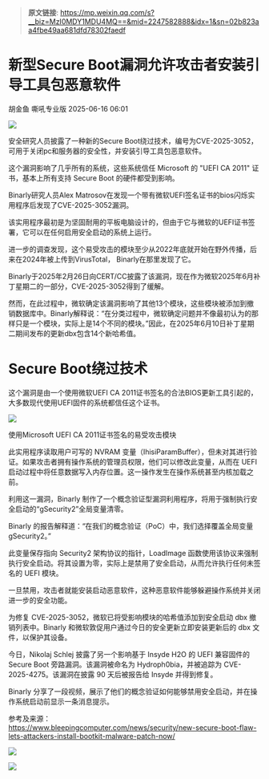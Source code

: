 > **原文链接**: https://mp.weixin.qq.com/s?__biz=MzI0MDY1MDU4MQ==&mid=2247582888&idx=1&sn=02b823aa4fbe49aa681dfd78302faedf

#  新型Secure Boot漏洞允许攻击者安装引导工具包恶意软件  
胡金鱼  嘶吼专业版   2025-06-16 06:01  
  
![](https://mmbiz.qpic.cn/mmbiz_gif/wpkib3J60o297rwgIksvLibPOwR24tqI8dGRUah80YoBLjTBJgws2n0ibdvfvv3CCm0MIOHTAgKicmOB4UHUJ1hH5g/640?wx_fmt=gif "")  
  
安全研究人员披露了一种新的Secure Boot绕过技术，编号为CVE-2025-3052，可用于关闭pc和服务器的安全性，并安装引导工具包恶意软件。  
  
这个漏洞影响了几乎所有的系统，这些系统信任 Microsoft 的 "UEFI CA 2011" 证书，基本上所有支持 Secure Boot 的硬件都受到影响。  
  
Binarly研究人员Alex Matrosov在发现一个带有微软UEFI签名证书的bios闪烁实用程序后发现了CVE-2025-3052漏洞。  
  
该实用程序最初是为坚固耐用的平板电脑设计的，但由于它与微软的UEFI证书签署，它可以在任何启用安全启动的系统上运行。  
  
进一步的调查发现，这个易受攻击的模块至少从2022年底就开始在野外传播，后来在2024年被上传到VirusTotal， Binarly在那里发现了它。  
  
Binarly于2025年2月26日向CERT/CC披露了该漏洞，现在作为微软2025年6月补丁星期二的一部分，CVE-2025-3052得到了缓解。  
  
然而，在此过程中，微软确定该漏洞影响了其他13个模块，这些模块被添加到撤销数据库中。Binarly解释说：“在分类过程中，微软确定问题并不像最初认为的那样只是一个模块，实际上是14个不同的模块。”因此，在2025年6月10日补丁星期二期间发布的更新dbx包含14个新哈希值。  
# Secure Boot绕过技术  
  
这个漏洞是由一个使用微软UEFI CA 2011证书签名的合法BIOS更新工具引起的，大多数现代使用UEFI固件的系统都信任这个证书。  
  
![](https://mmbiz.qpic.cn/sz_mmbiz_jpg/wpkib3J60o29icf6ln5UOLKnqWCXzhqOCIU1uqdrSYXv0fmQnzbQLOfoZIE0QOJ2fDw1DWn5n9dUv8yebXhQQeDw/640?wx_fmt=jpeg&from=appmsg "")  
  
使用Microsoft UEFI CA 2011证书签名的易受攻击模块  
  
此实用程序读取用户可写的 NVRAM 变量（IhisiParamBuffer），但未对其进行验证。如果攻击者拥有操作系统的管理员权限，他们可以修改此变量，从而在 UEFI 启动过程中将任意数据写入内存位置。这一操作发生在操作系统甚至内核加载之前。  
  
利用这一漏洞，Binarly 制作了一个概念验证型漏洞利用程序，将用于强制执行安全启动的“gSecurity2”全局变量清零。  
  
Binarly 的报告解释道：“在我们的概念验证（PoC）中，我们选择覆盖全局变量 gSecurity2。”  
  
此变量保存指向 Security2 架构协议的指针，LoadImage 函数使用该协议来强制执行安全启动。将其设置为零，实际上是禁用了安全启动，从而允许执行任何未签名的 UEFI 模块。  
  
一旦禁用，攻击者就能安装启动恶意软件，这种恶意软件能够躲避操作系统并关闭进一步的安全功能。  
  
为修复 CVE-2025-3052，微软已将受影响模块的哈希值添加到安全启动 dbx 撤销列表中。Binarly 和微软敦促用户通过今日的安全更新立即安装更新后的 dbx 文件，以保护其设备。  
  
今日，Nikolaj Schlej 披露了另一个影响基于 Insyde H2O 的 UEFI 兼容固件的 Secure Boot 旁路漏洞。该漏洞被命名为 Hydroph0bia，并被追踪为 CVE-2025-4275。该漏洞在披露 90 天后被报告给 Insyde 并得到修复。  
  
Binarly 分享了一段视频，展示了他们的概念验证如何能够禁用安全启动，并在操作系统启动前显示一条消息提示。  
  
参考及来源：  
https://www.bleepingcomputer.com/news/security/new-secure-boot-flaw-lets-attackers-install-bootkit-malware-patch-now/  
  
![](https://mmbiz.qpic.cn/sz_mmbiz_png/wpkib3J60o29icf6ln5UOLKnqWCXzhqOCIF5cmwnFcW0qVGcWYREnRQNxwkSkG5fiaChc0u4E977OANNYosIhbictQ/640?wx_fmt=png&from=appmsg "")  
  
![](https://mmbiz.qpic.cn/sz_mmbiz_png/wpkib3J60o29icf6ln5UOLKnqWCXzhqOCIucYAhsIhbFhdEex0icj62BtkSMbTbdqr8fdiaBJ4tpo7RZMmWuqM449Q/640?wx_fmt=png&from=appmsg "")  
  
  

